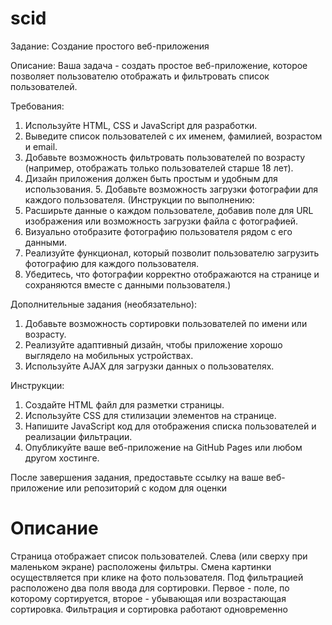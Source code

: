# scid
Задание: Создание простого веб-приложения

Описание:
Ваша задача - создать простое веб-приложение, которое позволяет пользователю отображать и фильтровать список пользователей.

Требования:
1. Используйте HTML, CSS и JavaScript для разработки.
2. Выведите список пользователей с их именем, фамилией, возрастом и email.
3. Добавьте возможность фильтровать пользователей по возрасту (например, отображать только пользователей старше 18 лет).
4. Дизайн приложения должен быть простым и удобным для использования. 5. Добавьте возможность загрузки фотографии для каждого пользователя. (Инструкции по выполнению:
1. Расширьте данные о каждом пользователе, добавив поле для URL изображения или возможность загрузки файла с фотографией.
2. Визуально отобразите фотографию пользователя рядом с его данными.
3. Реализуйте функционал, который позволит пользователю загрузить фотографию для каждого пользователя.
4. Убедитесь, что фотографии корректно отображаются на странице и сохраняются вместе с данными пользователя.)

Дополнительные задания (необязательно):
1. Добавьте возможность сортировки пользователей по имени или возрасту.
2. Реализуйте адаптивный дизайн, чтобы приложение хорошо выглядело на мобильных устройствах.
3. Используйте AJAX для загрузки данных о пользователях.

Инструкции:
1. Создайте HTML файл для разметки страницы.
2. Используйте CSS для стилизации элементов на странице.
3. Напишите JavaScript код для отображения списка пользователей и реализации фильтрации.
4. Опубликуйте ваше веб-приложение на GitHub Pages или любом другом хостинге.


После завершения задания, предоставьте ссылку на ваше веб-приложение или репозиторий с кодом для оценки

# Описание
Страница отображает список пользователей. Слева (или сверху при маленьком экране) расположены фильтры. Смена картинки осуществляется при клике на фото пользователя.
Под фильтрацией расположено два поля ввода для сортировки. Первое - поле, по которому сортируется, второе - убывающая или возрастающая сортировка.
Фильтрация и сортировка работают одновременно
